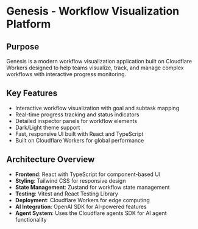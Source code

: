 # Genesis - Workflow Visualization Platform

## Purpose

Genesis is a modern workflow visualization application built on Cloudflare Workers designed to help teams visualize, track, and manage complex workflows with interactive progress monitoring.

## Key Features

- Interactive workflow visualization with goal and subtask mapping
- Real-time progress tracking and status indicators
- Detailed inspector panels for workflow elements
- Dark/Light theme support
- Fast, responsive UI built with React and TypeScript
- Built on Cloudflare Workers for global performance

## Architecture Overview

- **Frontend**: React with TypeScript for component-based UI
- **Styling**: Tailwind CSS for responsive design
- **State Management**: Zustand for workflow state management
- **Testing**: Vitest and React Testing Library
- **Deployment**: Cloudflare Workers for edge computing
- **AI Integration**: OpenAI SDK for AI-powered features
- **Agent System**: Uses the Cloudflare agents SDK for AI agent functionality
